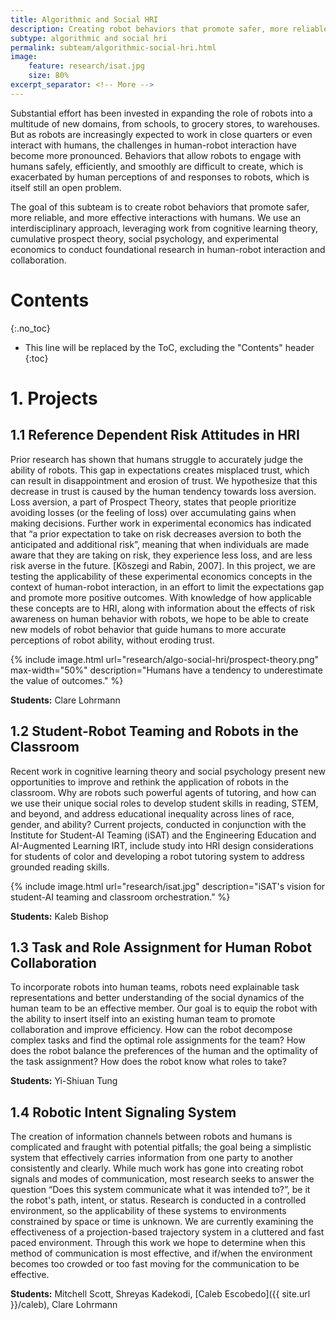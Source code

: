 ```yaml
---
title: Algorithmic and Social HRI
description: Creating robot behaviors that promote safer, more reliable, and more effective interactions with humans
subtype: algorithmic and social hri
permalink: subteam/algorithmic-social-hri.html
image:
    feature: research/isat.jpg
    size: 80%
excerpt_separator: <!-- More -->
---
```


Substantial effort has been invested in expanding the role of robots into a multitude of new domains, from schools, to grocery stores, to warehouses.
But as robots are increasingly expected to work in close quarters or even interact with humans, the challenges in human-robot interaction have become more pronounced.
Behaviors that allow robots to engage with humans safely, efficiently, and smoothly are difficult to create, which is exacerbated by human perceptions of and responses to robots, which is itself still an open problem.

The goal of this subteam is to create robot behaviors that promote safer, more reliable, and more effective interactions with humans.
We use an interdisciplinary approach, leveraging work from cognitive learning theory, cumulative prospect theory, social psychology, and experimental economics to conduct foundational research in human-robot interaction and collaboration.

<!-- More -->

# Contents
{:.no_toc}

* This line will be replaced by the ToC, excluding the "Contents" header
{:toc}

# 1. Projects

## 1.1 Reference Dependent Risk Attitudes in HRI

Prior research has shown that humans struggle to accurately judge the ability of robots.
This gap in expectations creates misplaced trust, which can result in disappointment and erosion of trust.
We hypothesize that this decrease in trust is caused by the human tendency towards loss aversion.
Loss aversion, a part of Prospect Theory, states that people prioritize avoiding losses (or the feeling of loss) over accumulating gains when making decisions.
Further work in experimental economics has indicated that “a prior expectation to take on risk decreases aversion to both the anticipated and additional risk”, meaning that when individuals are made aware that they are taking on risk, they experience less loss, and are less risk averse in the future. [Kȍszegi and Rabin, 2007].
In this project, we are testing the applicability of these experimental economics concepts in the context of human-robot interaction, in an effort to limit the expectations gap and promote more positive outcomes.
With knowledge of how applicable these concepts are to HRI, along with information about the effects of risk awareness on human behavior with robots, we hope to be able to create new models of robot behavior that guide humans to more accurate perceptions of robot ability, without eroding trust.

{% include image.html url="research/algo-social-hri/prospect-theory.png" max-width="50%" description="Humans have a tendency to underestimate the value of outcomes." %}

**Students:** Clare Lohrmann

## 1.2 Student-Robot Teaming and Robots in the Classroom

Recent work in cognitive learning theory and social psychology present new opportunities to improve and rethink the application of robots in the classroom.
Why are robots such powerful agents of tutoring, and how can we use their unique social roles to develop student skills in reading, STEM, and beyond, and address educational inequality across lines of race, gender, and ability?
Current projects, conducted in conjunction with the Institute for Student-AI Teaming (iSAT) and the Engineering Education and AI-Augmented Learning IRT, include study into HRI design considerations for students of color and developing a robot tutoring system to address grounded reading skills.

{% include image.html url="research/isat.jpg" description="iSAT's vision for student-AI teaming and classroom orchestration." %}

**Students:** Kaleb Bishop

## 1.3 Task and Role Assignment for Human Robot Collaboration

To incorporate robots into human teams, robots need explainable task representations and better understanding of the social dynamics of the human team to be an effective member.
Our goal is to equip the robot with the ability to insert itself into an existing human team to promote collaboration and improve efficiency.
How can the robot decompose complex tasks and find the optimal role assignments for the team?
How does the robot balance the preferences of the human and the optimality of the task assignment?
How does the robot know what roles to take?

**Students:** Yi-Shiuan Tung

## 1.4 Robotic Intent Signaling System

The creation of information channels between robots and humans is complicated and fraught with potential pitfalls; the goal being a simplistic system that effectively carries information from one party to another consistently and clearly.
While much work has gone into creating robot signals and modes of communication, most research seeks to answer the question “Does this system communicate what it was intended to?”, be it the robot's path, intent, or status.
Research is conducted in a controlled environment, so the applicability of these systems to environments constrained by space or time is unknown.
We are currently examining the effectiveness of a projection-based trajectory system in a cluttered and fast paced environment.
Through this work we hope to determine when this method of communication is most effective, and if/when the environment becomes too crowded or too fast moving for the communication to be effective.

**Students:** Mitchell Scott, Shreyas Kadekodi, [Caleb Escobedo]({{ site.url }}/caleb), Clare Lohrmann
